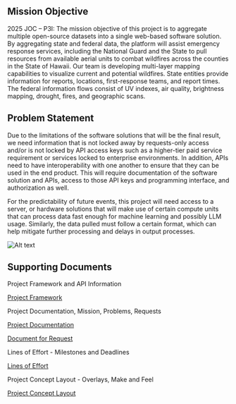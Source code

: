 ## **Mission Objective**

2025 JOC – P3I: The mission objective of this project is to aggregate multiple open-source datasets into a single web-based software solution. By aggregating state and federal data, the platform will assist emergency response services, including the National Guard and the State to pull resources from available aerial units to combat wildfires across the counties in the State of Hawaii. Our team is developing multi-layer mapping capabilities to visualize current and potential wildfires. State entities provide information for reports, locations, first-response teams, and report times. The federal information flows consist of UV indexes, air quality, brightness mapping, drought, fires, and geographic scans.

## **Problem Statement**

Due to the limitations of the software solutions that will be the final result, we need information that is not locked away by requests-only access and/or is not locked by API access keys such as a higher-tier paid service requirement or services locked to enterprise environments. In addition, APIs need to have interoperability with one another to ensure that they can be used in the end product. This will require documentation of the software solution and APIs, access to those API keys and programming interface, and authorization as well. 

For the predictability of future events, this project will need access to a server, or hardware solutions that will make use of certain compute units that can process data fast enough for machine learning and possibly LLM usage. Similarly, the data pulled must follow a certain format, which can help mitigate further processing and delays in output processes.

![Alt text](https://github.com/hingfirewatch/P3I-HING/blob/main/docs/concept/Backup-Template%20Layout%20Overlay4.png)

## **Supporting Documents**
Project Framework and API Information

[Project Framework](https://github.com/hingfirewatch/P3I-HING/blob/main/docs/Project%20Framework.md)

Project Documentation, Mission, Problems, Requests

[Project Documentation](https://github.com/hingfirewatch/P3I-HING/blob/main/docs/Project%20Documentation.md)

[Document for Request](https://github.com/hingfirewatch/P3I-HING/blob/main/docs/Request%20Document.md)

Lines of Effort - Milestones and Deadlines

[Lines of Effort](https://github.com/hingfirewatch/P3I-HING/blob/main/docs/Lines%20of%20Effort.md)

Project Concept Layout - Overlays, Make and Feel

[Project Concept Layout](https://github.com/hingfirewatch/P3I-HING/tree/main/docs/concept)
